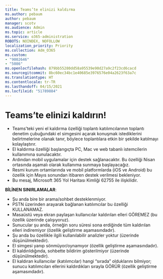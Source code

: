 ```yaml
---
title: Teams’te elinizi kaldırma
ms.author: pebaum
author: pebaum
manager: scotv
ms.audience: Admin
ms.topic: article
ms.service: o365-administration
ROBOTS: NOINDEX, NOFOLLOW
localization_priority: Priority
ms.collection: Adm_O365
ms.custom:
- "9002646"
- "5086"
ms.openlocfilehash: 879bb55280dd58a95539e90d27a9c2f23cd6cacd
ms.sourcegitcommit: 8bc60ec34bc1e40685e3976576e04a2623f63a7c
ms.translationtype: HT
ms.contentlocale: tr-TR
ms.lasthandoff: 04/15/2021
ms.locfileid: "51789884"
---
```

# <a name="raise-your-hand-in-teams"></a>Teams’te elinizi kaldırın!

- Teams’teki yeni el kaldırma özelliği toplantı katılımcılarının toplantı denetim çubuğundaki el simgesini açarak konuşmak istediklerini belirtmelerine olanak tanır, böylece toplantılara etkin bir şekilde katılmayı kolaylaştırır.
- El kaldırma özelliği başlangıçta PC, Mac ve web tabanlı istemcilerin kullanımına sunulacaktır.
- Ardından mobil uygulamalar için destek sağlanacaktır. Bu özelliği Nisan ortasında aşamalı olarak kullanıma sunmaya başlayacağız.
- Resmi kurum ortamlarında ve mobil platformlarda (iOS ve Android) bu özellik için Mayıs sonundan itibaren destek verilmesi bekleniyor.
- Bu mesaj, Microsoft 365 Yol Haritası Kimliği 62755 ile ilişkilidir.

**BİLİNEN SINIRLAMALAR**:

- Şu anda bire bir arama/sohbet desteklenmiyor.
- PSTN üzerinden arayarak bağlanan katılımcılar bu özelliği KULLANAMAZ. 
- Masaüstü veya ekran paylaşan kullanıcılar kaldırılan elleri GÖREMEZ (bu özellik üzerinde çalışıyoruz).
- Sunucular şu anda, örneğin soru süresi sona erdiğinde tüm kaldırılan elleri indiremiyor (özellik geliştirme aşamasındadır).
- Şu anda bu özellikle ilgili kullanılabilir analizler yoktur (üzerinde düşünülmektedir).
- El simgesi yanıp sönmüyor/oynamıyor (özellik geliştirme aşamasındadır).
- El kaldırıldığında, sohbette bildirim gösterilmiyor (üzerinde düşünülmektedir).
- El kaldıran kullanıcılar (katılımcılar) hangi “sırada” olduklarını bilmiyor; sunucu katılımcıları ellerini kaldırdıkları sırayla GÖRÜR (özellik geliştirme aşamasındadır).
